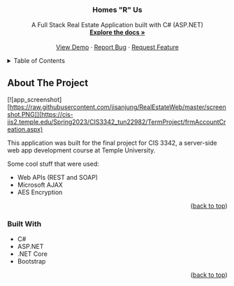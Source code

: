 <a id="readme-top"></a>

<div align="center">

  <h3 align="center">Homes "R" Us</h3>

  <p align="center">
    A Full Stack Real Estate Application built with C# (ASP.NET)
    <br />
    <a href="https://github.com/jisanjung/RealEstateWeb/blob/master/README.md"><strong>Explore the docs »</strong></a>
    <br />
    <br />
    <a href="https://cis-iis2.temple.edu/Spring2023/CIS3342_tun22982/TermProject/frmAccountCreation.aspx">View Demo</a>
    ·
    <a href="https://github.com/jisanjung/RealEstateWeb/issues">Report Bug</a>
    ·
    <a href="https://github.com/jisanjung/RealEstateWeb/issues">Request Feature</a>
  </p>
</div>


<details>
  <summary>Table of Contents</summary>
  <ol>
    <li>
      <a href="#about-the-project">About The Project</a>
      <ul>
        <li><a href="#built-with">Built With</a></li>
      </ul>
    </li>
  </ol>
</details>



## About The Project

[![app_screenshot][https://raw.githubusercontent.com/jisanjung/RealEstateWeb/master/screenshot.PNG]](https://cis-iis2.temple.edu/Spring2023/CIS3342_tun22982/TermProject/frmAccountCreation.aspx)

This application was built for the final project for CIS 3342, a server-side web app development course at Temple University.

Some cool stuff that were used:
* Web APIs (REST and SOAP)
* Microsoft AJAX
* AES Encryption

<p align="right">(<a href="#readme-top">back to top</a>)</p>



### Built With

* C#
* ASP.NET
* .NET Core
* Bootstrap

<p align="right">(<a href="#readme-top">back to top</a>)</p>